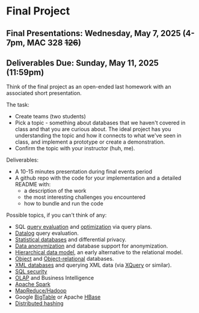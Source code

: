 
<script>
  document.title = 'Final Project - DB SP25'
</script>

# Final Project

## Final Presentations: Wednesday, May 7, 2025 (4-7pm, MAC 328 <del>126</del>)

## Deliverables Due: Sunday, May 11, 2025 (11:59pm)

Think of the final project as an open-ended last homework with an associated short presentation.

The task: 

- Create teams (two students)
- Pick a topic - something about databases that we haven't covered in class and that you are curious
  about. The ideal project has you understanding the topic and how it connects to what we've seen in
  class, and implement a prototype or create a demonstration. 
- Confirm the topic with your instructor (huh, me).

Deliverables:

- A 10-15 minutes presentation during final events period
- A github repo with the code for your implementation and a detailed README with:
    - a description of the work
    - the most interesting challenges you encountered
    - how to bundle and run the code

Possible topics, if you can't think of any:

- SQL [query evaluation](https://www.csbio.unc.edu/mcmillan/Media/Comp521F10Lecture16.pdf) and [optimization](https://en.wikipedia.org/wiki/Query_optimization) via query plans.
- [Datalog](https://en.wikipedia.org/wiki/Datalog) query evaluation.
- [Statistical databases](https://en.wikipedia.org/wiki/Statistical_database) and differential privacy.
- [Data anonymization](https://en.wikipedia.org/wiki/Data_anonymization) and database support for anonymization.
- [Hierarchical data model](https://en.wikipedia.org/wiki/Hierarchical_database_model), an early alternative to the relational model.
- [Object](https://en.wikipedia.org/wiki/Object_database) and [Object-relational](https://en.wikipedia.org/wiki/Object-relational_database) databases.
- [XML databases](https://en.wikipedia.org/wiki/XML_database) and querying XML data (via [XQuery](https://en.wikipedia.org/wiki/XQuery) or similar).
- [SQL security](https://en.wikipedia.org/wiki/SQL_injection)
- [OLAP](https://en.wikipedia.org/wiki/Online_analytical_processing) and Business Intelligence
- [Apache Spark](https://en.wikipedia.org/wiki/Apache_Spark)
- [MapReduce/Hadoop](https://en.wikipedia.org/wiki/MapReduce)
- Google [BigTable](https://en.wikipedia.org/wiki/Bigtable) or Apache [HBase](https://en.wikipedia.org/wiki/Apache_HBase)
- [Distributed hashing](https://en.wikipedia.org/wiki/Distributed_hash_table)
